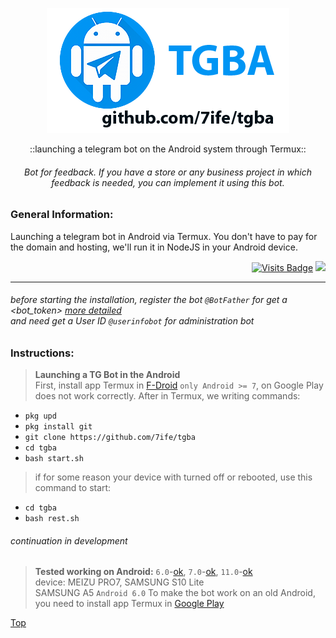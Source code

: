 <div align="center">

![TGBA](https://raw.githubusercontent.com/7ife/7ife.github.io/master/data/tgba-logo.png)
  
::launching a telegram bot on the Android system through Termux::
###### Bot for feedback. If you have a store or any business project in which feedback is needed, you can implement it using this bot.
  
</div>

### General Information:
Launching a telegram bot in Android via Termux. You don't have to pay for the domain and hosting, we'll run it in NodeJS in your Android device. 

<div align="right">

[![Visits Badge](https://badges.pufler.dev/visits/7ife/tgba)](https://github.com/7ife/tgba)
[![](https://img.shields.io/badge/-Donate-%23181717?style=flat-square&logo=bitcoin)](https://commerce.coinbase.com/checkout/61780323-c37c-41a2-8d13-571f125e813a)
</div>

---

###### before starting the installation, register the bot `@BotFather` for get a  <bot_token> [more detailed](https://core.telegram.org/bots#3-how-do-i-create-a-bot) <br> and need get a User ID `@userinfobot` for administration bot

### Instructions:
>**Launching a TG Bot in the Android** <br>
First, install app Termux in [F-Droid](https://f-droid.org/en/packages/com.termux/) `only Android >= 7`, on Google Play does not work correctly. After in Termux, we writing commands: <br>
- `pkg upd`
- `pkg install git`
- `git clone https://github.com/7ife/tgba`
- `cd tgba`
- `bash start.sh` <br>

>if for some reason your device with turned off or rebooted, use this command to start: <br>
- `cd tgba`
- `bash rest.sh`

###### continuation in development

>**Tested working on Android:** `6.0`-[ok](#continuation-in-development "stably SAMSUNG A5"), `7.0`-[ok](#continuation-in-development "stably MEIZU PRO7"), `11.0`-[ok](#continuation-in-development "stably SAMSUNG S10 Lite") <br>
device: MEIZU PRO7, SAMSUNG S10 Lite <br>
SAMSUNG A5 `Android 6.0` To make the bot work on an old Android, you need to install app Termux in [Google Play](https://play.google.com/store/apps/details?id=com.termux&hl=en_US&gl=US)

[Top](#top "Back to top")
